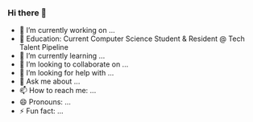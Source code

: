 ### Hi there 👋


- 🔭 I’m currently working on ...
- 🔭 Education: Current Computer Science Student & Resident @ Tech Talent Pipeline
- 🌱 I’m currently learning ...
- 👯 I’m looking to collaborate on ...
- 🤔 I’m looking for help with ...
- 💬 Ask me about ...
- 📫 How to reach me: ...
- 😄 Pronouns: ...
- ⚡ Fun fact: ...
